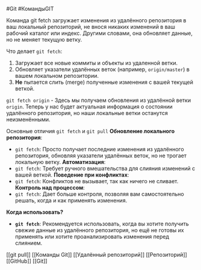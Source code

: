 #Git  #КомандыGIT 

Команда git fetch загружает изменения из удалённого репозитория в ваш локальный репозиторий, не внося никаких изменений в ваш рабочий каталог или индекс. Другими словами, она обновляет данные, но не меняет текущую ветку.

Что делает `git fetch`:

1. Загружает все новые коммиты и объекты из удаленной ветки.
2. Обновляет указатели удалённых веток (например, `origin/master`) в вашем локальном репозитории.
3. **Не** пытается слить (merge) полученные изменения с вашей текущей веткой.

`git fetch origin` - Здесь мы получаем обновления из удалённой ветки `origin`. Теперь у нас будет актуальная информация о состоянии удалённого репозитория, но наши локальные ветки останутся неизменёнными.

Основные отличия `git fetch` и `git pull`
**Обновление локального репозитория**:
- `git fetch`: Просто получает последние изменения из удалённого репозитория, обновляя указатели удалённых веток, но не трогает локальную ветку.
**Автоматизация**:
- `git fetch`: Требует ручного вмешательства для слияния изменений с вашей веткой.
**Поведение при конфликтах**:
- `git fetch`: Конфликтов не вызывает, так как ничего не сливает.
**Контроль над процессом**:
- `git fetch`: Дает больше контроля, позволяя вам самостоятельно решать, когда и как применять изменения.

**Когда использовать?**
- **`git fetch`**: Рекомендуется использовать, когда вы хотите получить свежие данные из удалённого репозитория, но ещё не готовы их применять или хотите проанализировать изменения перед слиянием.

[[git pull]]
[[Команды Git]]
[[Удалённый репозиторий]]
[[Репозиторий]]
[[GitHub]]
[[Git]]
